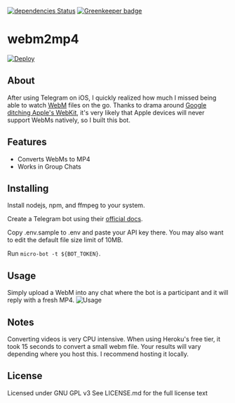 [![dependencies Status](https://david-dm.org/vlakam/webm2mp4/status.svg)](https://david-dm.org/JorgenPhi/webm2mp4)
[![Greenkeeper badge](https://badges.greenkeeper.io/vlakam/webm2mp4.svg)](https://greenkeeper.io/)

webm2mp4
=====

[![Deploy](https://www.herokucdn.com/deploy/button.svg)](https://www.heroku.com/deploy?template=https://github.com/vlakam/webm2mp4)

About
-----

After using Telegram on iOS, I quickly realized how much I missed being able to watch [WebM](https://www.webmproject.org/) files on the go. Thanks to drama around [Google ditching Apple's WebKit](https://www.wired.com/2013/04/blink/), it's very likely that Apple devices will never support WebMs natively, so I built this bot.

Features
--------
- Converts WebMs to MP4
- Works in Group Chats

Installing
----------

Install nodejs, npm, and ffmpeg to your system.

Create a Telegram bot using their [official docs](https://core.telegram.org/bots/api).

Copy .env.sample to .env and paste your API key there. You may also want to edit the default file size limit of 10MB.

Run `micro-bot -t ${BOT_TOKEN}`.

Usage
----------

Simply upload a WebM into any chat where the bot is a participant and it will reply with a fresh MP4.
![Usage](https://imgur.com/zrOMBgl.gif)

Notes
----------

Converting videos is very CPU intensive. When using Heroku's free tier, it took 15 seconds to convert a small webm file. Your results will vary depending where you host this. I recommend hosting it locally.

License
-------

Licensed under GNU GPL v3
See LICENSE.md for the full license text
